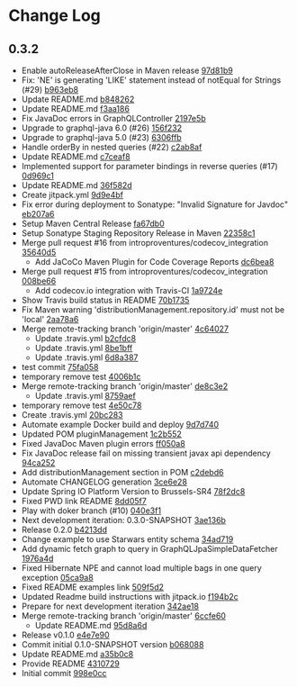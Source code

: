 # Change Log

## 0.3.2
* Enable autoReleaseAfterClose in Maven release  [97d81b9](null/commit/97d81b91208abba899645d689025e6eb62b68fbf)
* Fix: &#39;NE&#39; is generating &#39;LIKE&#39; statement instead of notEqual for Strings (#29) [b963eb8](null/commit/b963eb83f630e032d96c50cc5022e553f252e22b)
* Update README.md [b848262](null/commit/b848262e5a3a79df5687c84e41fb525710e5dbc3)
* Update README.md [f3aa186](null/commit/f3aa1866f93573fafd815dce4ad784a2329b2ac6)
* Fix JavaDoc errors in GraphQLController [2197e5b](null/commit/2197e5b4ee0a0cd189dc6967986c00df21533e94)
* Upgrade to graphql-java 6.0 (#26) [156f232](null/commit/156f232078f5a97435bc2ae99cb0fbe5da93e260)
* Upgrade to graphql-java 5.0 (#23) [6306ffb](null/commit/6306ffb267960bb0f40aeea39416c677c6da71f4)
* Handle orderBy in nested queries (#22) [c2ab8af](null/commit/c2ab8afbb52e6dc2232420ac9ecc86bf15c6b3b8)
* Update README.md [c7ceaf8](null/commit/c7ceaf8d60f5e2eea1a4376575e9383d7a76ec40)
* Implemented support for parameter bindings in reverse queries (#17) [0d969c1](null/commit/0d969c1eddd0ef8c903a2794d31bbbd40e780ce2)
* Update README.md [36f582d](null/commit/36f582de1453d63d22d98d54d1899ccead268cce)
* Create jitpack.yml [9d9e4bf](null/commit/9d9e4bfe61d5f0835cdd79fbaa93e392b3e26992)
* Fix error during deployment to Sonatype: &quot;Invalid Signature for Javdoc&quot; [eb207a6](null/commit/eb207a61a5fd58b4d5199d64d05b2fcd68b6ce50)
* Setup Maven Central Release [fa67db0](null/commit/fa67db0e5fbd1841995433c56b10ee6cab1b9412)
* Setup Sonatype Staging Repository Release in Maven [22358c1](null/commit/22358c1f3a3862b2d8c310e2805b84a3ca1a0ad5)
* Merge pull request #16 from introproventures/codecov_integration [35640d5](null/commit/35640d540d77c5aace95a5364c6e564627d5e1b7)
    * Add JaCoCo Maven Plugin for Code Coverage Reports [dc6bea8](null/commit/dc6bea8de17f4abe7a685490e68fb19efe346ca7)
* Merge pull request #15 from introproventures/codecov_integration [008be66](null/commit/008be66342a1c6746fbe057a5a1c626a34dd3535)
    * Add codecov.io integration with Travis-CI [1a9724e](null/commit/1a9724e165469e58c3ff4af3111626ba64b09126)
* Show Travis build status in README [70b1735](null/commit/70b173585fce6b2a99d7051624eeb99d632ea0c7)
* Fix Maven warning &#39;distributionManagement.repository.id&#39; must not be &#39;local&#39; [2aa78a6](null/commit/2aa78a64857115f8aa462b603cf3d970e476ee77)
* Merge remote-tracking branch &#39;origin/master&#39; [4c64027](null/commit/4c640279e8c835684ffda57c5003cc54e2fb3460)
    * Update .travis.yml [b2cfdc8](null/commit/b2cfdc88c10e20e0a5408c595c70a6a70d62e31d)
    * Update .travis.yml [8be1bff](null/commit/8be1bffb2768c6bc1331cf3d0613ea2c5a22cbde)
    * Update .travis.yml [6d8a387](null/commit/6d8a38725f1bb16947f786d0245f67eebeb70fb5)
* test commit [75fa058](null/commit/75fa05810e86e046663b0b25a7f7c61fe07c74d9)
* temporary remove test [4006b1c](null/commit/4006b1ca2e2c393eb0b2048f78b4ae91d9302ad5)
* Merge remote-tracking branch &#39;origin/master&#39; [de8c3e2](null/commit/de8c3e2b5f935d34c616920c0e9bdeee75cd962f)
    * Update .travis.yml [8759aef](null/commit/8759aeffa1f29dd780eefaccbde93911be1d58f4)
* temporary remove test [4e50c78](null/commit/4e50c7801e2ce5ba2ba3e7ad8a0582eff6c44b8c)
* Create .travis.yml [20bc283](null/commit/20bc283573c2a8b2d86a6bc039fb4db737c44ec4)
* Automate example Docker build and deploy [9d7d740](null/commit/9d7d74084a7e323b1f6c42281177be06012090b8)
* Updated POM pluginManagement [1c2b552](null/commit/1c2b5521f606bcc70ba1bd6ed5b594bb95c73f45)
* Fixed JavaDoc Maven plugin errors [ff050a8](null/commit/ff050a896156294aaa1819d91d9b6e48f22cdfc4)
* Fix JavaDoc release fail on missing transient javax api dependency [94ca252](null/commit/94ca252e03d2227a9602b304d08508e073751483)
* Add distributionManagement section in POM [c2debd6](null/commit/c2debd65ef8c74a95fc524fd7d533f1a8f85d7de)
* Automate CHANGELOG generation [3ce6e28](null/commit/3ce6e289f1c8b783729d297b491f47fa1e763a84)
* Update Spring IO Platform Version to Brussels-SR4 [78f2dc8](null/commit/78f2dc82bbc82faed0fd9ec6312dee40cd2373ad)
* Fixed PWD link README [8dd05f7](null/commit/8dd05f7ef1c0f031c01e4cfac1f8635841a72312)
* Play with doker branch  (#10) [040e3f1](null/commit/040e3f12e17a5a811b697b522e0b8ed31202c61d)
* Next development iteration: 0.3.0-SNAPSHOT [3ae136b](null/commit/3ae136ba97ba73390411eb32efc64948affb5f58)
* Release 0.2.0 [b4213dd](null/commit/b4213dd5e4f2d5960c68ff35f0b8ba4af7c22f4f)
* Change example to use Starwars entity schema [34ad719](null/commit/34ad719f5f7603a10d92aa0f2f5198ddc2d17dae)
* Add dynamic fetch graph to query in GraphQLJpaSimpleDataFetcher [1976a4d](null/commit/1976a4dfc8f4b28f8e05e3bd52d1789a1eb125e1)
* Fixed Hibernate NPE and cannot load multiple bags in one query exception [05ca9a8](null/commit/05ca9a889970d319ddd559ca4e7a604a03df9056)
* Fixed README examples link [509f5d2](null/commit/509f5d2498ef7e75ede084666b4ea4fef6cade08)
* Updated Readme build instructions with jitpack.io [f194b2c](null/commit/f194b2cd73442a9733f845f823fb22d574cdaf81)
* Prepare for next development iteration [342ae18](null/commit/342ae18430aa152be21ec77edd0c4ad5c72a0416)
* Merge remote-tracking branch &#39;origin/master&#39; [6ccfe60](null/commit/6ccfe6031e7128af8055a02807f68cdf38e04c1a)
    * Update README.md [95d8a6d](null/commit/95d8a6d4d7a654af6ab464eb200de04bb0025666)
* Release v0.1.0  [e4e7e90](null/commit/e4e7e908702e873ffcf030804e68a98e5ebc76d8)
* Commit initial 0.1.0-SNAPSHOT version [b068088](null/commit/b06808839c63d2a9ed95ec24c9d0fd33f3b76134)
* Update README.md [a35b0c8](null/commit/a35b0c82eeb79688fbbc1bf4be8d3359260fdbca)
* Provide README [4310729](null/commit/43107295d63e829524a14d11e705b626038127e2)
* Initial commit [998e0cc](null/commit/998e0cc93a6086ddc6e719ccbe5a94bc56c47ef2)

